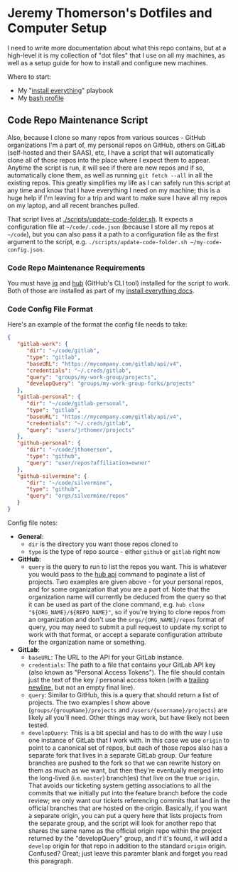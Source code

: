 # Jeremy Thomerson's Dotfiles and Computer Setup

I need to write more documentation about what this repo contains, but at a high-level it
is my collection of "dot files" that I use on all my machines, as well as a setup guide
for how to install and configure new machines.

Where to start:

   * My "[install everything][install]" playbook
   * My [bash profile](./bash/profile.sh)

## Code Repo Maintenance Script

Also, because I clone so many repos from various sources - GitHub organizations I'm a part
of, my personal repos on GitHub, others on GitLab (self-hosted and their SAAS), etc, I
have a script that will automatically clone all of those repos into the place where I
expect them to appear. Anytime the script is run, it will see if there are new repos and
if so, automatically clone them, as well as running `git fetch --all` in all the existing
repos. This greatly simplifies my life as I can safely run this script at any time and
know that I have everything I need on my machine; this is a huge help if I'm leaving for a
trip and want to make sure I have all my repos on my laptop, and all recent branches
pulled.

That script lives at [./scripts/update-code-folder.sh](./scripts/update-code-folder.sh).
It expects a configuration file at `~/code/.code.json` (because I store all my repos at
`~/code`), but you can also pass it a path to a configuration file as the first argument
to the script, e.g. `./scripts/update-code-folder.sh ~/my-code-config.json`.

### Code Repo Maintenance Requirements

You must have [jq][jq] and [hub][hub] (GitHub's CLI tool) installed for the script to
work. Both of those are installed as part of my [install everything docs][install].

### Code Config File Format

Here's an example of the format the config file needs to take:

```json
{
   "gitlab-work": {
      "dir": "~/code/gitlab",
      "type": "gitlab",
      "baseURL": "https://mycompany.com/gitlab/api/v4",
      "credentials": "~/.creds/gitlab",
      "query": "groups/my-work-group/projects",
      "developQuery": "groups/my-work-group-forks/projects"
   },
   "gitlab-personal": {
      "dir": "~/code/gitlab-personal",
      "type": "gitlab",
      "baseURL": "https://mycompany.com/gitlab/api/v4",
      "credentials": "~/.creds/gitlab",
      "query": "users/jrthomer/projects"
   },
   "github-personal": {
      "dir": "~/code/jthomerson",
      "type": "github",
      "query": "user/repos?affiliation=owner"
   },
   "github-silvermine": {
      "dir": "~/code/silvermine",
      "type": "github",
      "query": "orgs/silvermine/repos"
   }
}
```

Config file notes:

   * **General**:
      * `dir` is the directory you want those repos cloned to
      * `type` is the type of repo source - either `github` or `gitlab` right now
   * **GitHub**:
      * `query` is the query to run to list the repos you want. This is whatever you would
        pass to the [hub api](https://hub.github.com/hub-api.1.html) command to paginate a
        list of projects. Two examples are given above - for your personal repos, and for
        some organization that you are a part of. Note that the organization name will
        currently be deduced from the query so that it can be used as part of the clone
        command, e.g. `hub clone "${ORG_NAME}/${REPO_NAME}"`, so if you're trying to clone
        repos from an organization and don't use the `orgs/{ORG_NAME}/repos` format of
        query, you may need to submit a pull request to update my script to work with that
        format, or accept a separate configuration attribute for the organization name or
        something.
   * **GitLab**:
      * `baseURL`: The URL to the API for your GitLab instance.
      * `credentials`: The path to a file that contains your GitLab API key (also known as
        "Personal Access Tokens"). The file should contain just the text of the key /
        personal access token (with a [trailing newline][newline], but not an empty final
        line).
      * `query`: Similar to GitHub, this is a query that should return a list of projects.
        The two examples I show above (`groups/{groupName}/projects` and
        `/users/{username}/projects`) are likely all you'll need. Other things may work,
        but have likely not been tested.
      * `developQuery`: This is a bit special and has to do with the way I use one
        instance of GitLab that I work with. In this case we use `origin` to point to a
        canonical set of repos, but each of those repos also has a separate fork that
        lives in a separate GitLab group. Our feature branches are pushed to the fork so
        that we can rewrite history on them as much as we want, but then they're
        eventually merged into the long-lived (i.e. `master`) branch(es) that live on the
        true `origin`. That avoids our ticketing system getting associations to all the
        commits that we initially put into the feature branch before the code review; we
        only want our tickets referencing commits that land in the official branches that
        are hosted on the origin. Basically, if you want a separate origin, you can put
        a query here that lists projects from the separate group, and the script will look
        for another repo that shares the same name as the official origin repo within the
        project returned by the "developQuery" group, and if it's found, it will add a
        `develop` origin for that repo in addition to the standard `origin` origin.
        Confused? Great; just leave this paramter blank and forget you read this
        paragraph.

[jq]: https://stedolan.github.io/jq/
[hub]: https://github.com/github/hub
[install]: ./install-setup/install-everything.md
[newline]: https://github.com/silvermine/silvermine-info/blob/master/coding-standards.md#miscellaneous
